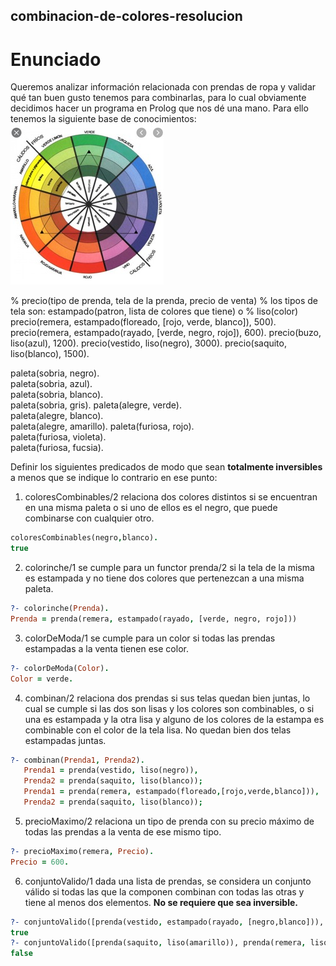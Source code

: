 ## combinacion-de-colores-resolucion

# Enunciado
Queremos analizar información relacionada con prendas de ropa y validar qué tan buen gusto tenemos para combinarlas, para lo cual obviamente decidimos hacer un programa en Prolog que nos dé una mano. Para ello tenemos la siguiente base de conocimientos:
<img src="26173fbc-ab15-4b12-b223-c09b5e1f1992.jpg">

% precio(tipo de prenda, tela de la prenda, precio de venta)
% los tipos de tela son: estampado(patron, lista de colores que tiene) o 
% liso(color)
precio(remera, estampado(floreado, [rojo, verde, blanco]), 500).
precio(remera, estampado(rayado, [verde, negro, rojo]), 600).
precio(buzo, liso(azul), 1200).
precio(vestido, liso(negro), 3000).
precio(saquito, liso(blanco), 1500).

paleta(sobria, negro).	
paleta(sobria, azul).  	
paleta(sobria, blanco).        
paleta(sobria, gris).
paleta(alegre, verde).	
paleta(alegre, blanco).  
paleta(alegre, amarillo).
paleta(furiosa, rojo).  
paleta(furiosa, violeta).  
paleta(furiosa, fucsia).

Definir los siguientes predicados de modo que sean **totalmente inversibles** a menos que se indique lo contrario en ese punto:

1. coloresCombinables/2 relaciona dos colores distintos si se encuentran en una misma paleta o si uno de ellos es el negro, que puede combinarse con cualquier otro.
```prolog
coloresCombinables(negro,blanco).
true
```
2. colorinche/1 se cumple para un functor prenda/2 si la tela de la misma es estampada y no tiene dos colores que pertenezcan a una misma paleta.
```prolog
?- colorinche(Prenda).
Prenda = prenda(remera, estampado(rayado, [verde, negro, rojo])) 
```
3. colorDeModa/1 se cumple para un color si todas las prendas estampadas a la venta tienen ese color.
```prolog
?- colorDeModa(Color).
Color = verde. 
```
4. combinan/2 relaciona dos prendas si sus telas quedan bien juntas, lo cual se cumple si las dos son lisas y los colores son combinables, o si una es estampada y la otra lisa y alguno de los colores de la estampa es combinable con el color de la tela lisa. No quedan bien dos telas estampadas juntas.
```prolog
?- combinan(Prenda1, Prenda2).
   Prenda1 = prenda(vestido, liso(negro)), 
   Prenda2 = prenda(saquito, liso(blanco));
   Prenda1 = prenda(remera, estampado(floreado,[rojo,verde,blanco])), 
   Prenda2 = prenda(saquito, liso(blanco));
```
5. precioMaximo/2 relaciona un tipo de prenda con su precio máximo de todas las prendas a la venta de ese mismo tipo.
```prolog
?- precioMaximo(remera, Precio).
Precio = 600. 
```
6. conjuntoValido/1 dada una lista de prendas, se considera un conjunto válido si todas las que la componen combinan con todas las otras y tiene al menos dos elementos.
**No se requiere que sea inversible.**
```prolog
?- conjuntoValido([prenda(vestido, estampado(rayado, [negro,blanco])), prenda(saquito, liso(gris))]).
true
?- conjuntoValido([prenda(saquito, liso(amarillo)), prenda(remera, liso(fucsia)), prenda(pantalon, liso(negro))]).
false
```
